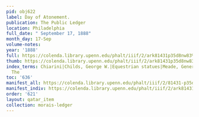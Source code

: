 ```yaml
---
pid: obj622
label: Day of Atonement.
publication: The Public Ledger
location: Philadelphia
full_date: " September 17, 1888"
month_day: 17-Sep
volume-notes:
year: '1888'
full: https://colenda.library.upenn.edu/phalt/iiif/2/ark81431p35d8nw83%2FSHA256E-s6979302--653fb501646b220f9fb5a6a9be3974c545e34b930205b976f365cd12199d2fa7.jpeg/full/3500,/0/default.jpg
thumb: https://colenda.library.upenn.edu/phalt/iiif/2/ark81431p35d8nw83%2FSHA256E-s6979302--653fb501646b220f9fb5a6a9be3974c545e34b930205b976f365cd12199d2fa7.jpeg/full/!200,200/0/default.jpg
index_terms: Chiarini|Childs, George W.|Equestrian statues|Meade, General|Public Ledger,
  The
toc: '636'
manifest_all: https://colenda.library.upenn.edu/phalt/iiif/2/81431-p35d8nw83/manifest
manifest_indiv: https://colenda.library.upenn.edu/phalt/iiif/2/ark81431p35d8nw83%2FSHA256E-s6979302--653fb501646b220f9fb5a6a9be3974c545e34b930205b976f365cd12199d2fa7.jpeg
order: '621'
layout: qatar_item
collection: morais-ledger
---
```

